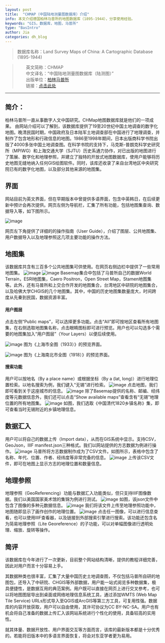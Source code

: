 ```yaml
---
layout: post
title:  "CHMAP（中国陆地测量图数据库）介绍"
info: 本文介绍德国柏林马普所的地图数据库（1895-1944），分享使用经验。
keywords: "GIS，数据库，地图，马普所"
type: "BasIntro"
author: Jia
categories: dh_blog
---
```


> 数据库名称：Land Survey Maps of China: A Cartographic Database (1895-1944)

> 　　英文简称：CHMAP     
> 　　中文译名：“中国陆地测量图数据库（陆测图）”    
> 　　出版单位：[柏林马普所](https://www.mpiwg-berlin.mpg.de/)    
> 　　链接：[点击此处](https://chmap.mpiwg-berlin.mpg.de/)

-------------
## 简介：
柏林马普所一直从事数字人文中国研究。CHMap地图数据库就是他们的一项成果。
由网站介绍可以了解到，该数据库提供了19至20世纪中国土地调查的数字化地图。晚清民国时期，中国政府及日本陆军土地调查部在中国进行了地理调查，并制作了包含地形和行政信息的地图。1986至1998年期间，日本出版商科学书院出版了4000多张中国土地调查图。在科学书院的支持下，马克斯-普朗克科学史研究所（MPIWG）和上海交通大学（SJTU）历史系通力协作，对已出版的地图进行了策展、数字化和地理参照，并建立了独特的开放式地图数据库，使用户能够将历史地图无缝地纳入任何GIS绘图软件。同时，该库还收录了来自台湾地区中央研究院已有的数字化地图，以及部分其他来源的地图集。


## 界面
网站目前为英文界面，但在早期版本中曾提供多语界面，包含中英韩日，在后续更新中预计会再次提供。网页左侧为导航栏，汇集了所有功能，包括地图集查询、数据导入等，如下图所示。

![image](https://raw.githubusercontent.com/DHHD2022/DHHD2022.GitHub.io/main/pics/2022-04-20/daohang.png)

网页左下角提供了详细的的操作指南（User Guide），介绍了图层、公共地图集、用户数据导入以及地理参照这几项主要功能的操作方法。

## 地图集
该数据库共含有三百多个公共地图集可供使用。在网页右侧边栏中提供了一些常用地图集。
![image](https://raw.githubusercontent.com/DHHD2022/DHHD2022.GitHub.io/main/pics/2022-04-20/ditu1.png)
![image](https://raw.githubusercontent.com/DHHD2022/DHHD2022.GitHub.io/main/pics/2022-04-20/ditu2.png)
Basemap集合中包括了马普所自己的数据World Terrain，ESRI地图集，Caero Positron，Open Street Map，Stamen地图集等。此外，还有马普所和上交合作开发的地图集合，台湾地区中研院的地图集合，以及哈佛大学CHGIS的几个地图集。其中，中国的历史地图集数量庞大，时间跨度从先秦到民国，数据资源丰富。

#### 用户图层
点击左侧“Public maps”，可以选择更多功能。点击“All”即可按地区查看所有地图集，在右侧选取地图集名称，点击眼睛图标即可进行预览。用户也可以勾选多个需要的地图集加入“用户图层”（Your Layers）以便后续使用。

![image](https://raw.githubusercontent.com/DHHD2022/DHHD2022.GitHub.io/main/pics/2022-04-20/sh.png)
图为《上海市全图（1933）》的预览界面。

![image](https://raw.githubusercontent.com/DHHD2022/DHHD2022.GitHub.io/main/pics/2022-04-20/sh.png)
图为《上海南北市全图（1918）》的预览界面。

#### 搜索功能
用户可以按地名（By a place name）或根据坐标（By a (lat, long)）进行地理位置检索。以地名搜索为例，我们键入“无锡”进行检索。
![image](https://raw.githubusercontent.com/DHHD2022/DHHD2022.GitHub.io/main/pics/2022-04-20/wuxi.png)
点击地图，我们即可看到关于这座城市的信息。
![image](https://raw.githubusercontent.com/DHHD2022/DHHD2022.GitHub.io/main/pics/2022-04-20/wuxi2.png)
除了Basemap提供的名称、邮编、经纬度等元数据信息外，我们还可以点击“Show available maps”查看含有“无锡”地理位置的所有地图集。
![image](https://raw.githubusercontent.com/DHHD2022/DHHD2022.GitHub.io/main/pics/2022-04-20/wuxi3.png)
如图，我们选取《中国清代1820乡镇名称》集，即可查看当时无锡附近的乡镇地理信息。


## 数据汇入
用户可以将自己的数据上传（Import data），从而在GIS系统中显示。支持CSV，GeoJson，IIIF manifest.json三种格式。我们以网站提供的方志数据为例进行操作。
![image](https://raw.githubusercontent.com/DHHD2022/DHHD2022.GitHub.io/main/pics/2022-04-20/logart1.png)
马普所将方志数据制作成为了CSV文件。如图所示，表格中包含了名称、年代、位置、作者、经纬度等非常完备的信息。
![image](https://raw.githubusercontent.com/DHHD2022/DHHD2022.GitHub.io/main/pics/2022-04-20/logart.png)
上传该CSV文件，即可在地图上显示方志的地理位置和数量信息。

## 地理参照
地理参照（GeoReferencing）功能与数据汇入功能类似，但只支持IIIF图像数据。我们以美国国家美术馆的集锦为例进行测试。
![image](https://raw.githubusercontent.com/DHHD2022/DHHD2022.GitHub.io/main/pics/2022-04-20/iiif.png)
如图，该json文件中包含了图像的多种元数据信息。
![image](https://raw.githubusercontent.com/DHHD2022/DHHD2022.GitHub.io/main/pics/2022-04-20/geo.png)
我们将该文件上传至地理参照功能中，地图随即显示了画作创作的地理位置。
![image](https://raw.githubusercontent.com/DHHD2022/DHHD2022.GitHub.io/main/pics/2022-04-20/geo1.png)
点击任一图像，可以进行信息查看，也可以使用IIIF查看器，以及链接到外部搜索引擎进行搜索。该功能还包含名为简易地理参照（Lite Georeference）的子功能，可以对单幅图像进行透明处理、缩放、旋转等操作。

## 简评
该数据库在今年进行了一次更新，目前整个网站结构清晰，提供的教程详细完善，因此对用户而言十分容易上手。

其数据种类也很丰富，汇集了大量中国历史土地调查图，不仅包括马普所自研的地图包，还导入了中研院、CHGIS等外部数据，用户能一站式阅览多种数据集，极具便捷性，是数据互用的典范案例。用户既可以直接在网页上进行交叉参考，也可以将地图图层导出到桌面或网络地理信息系统工具，通过添加WMTS (Web Map Tile Service) URLs形式导入至QGIS或ArcGIS等第三方工具，可复用性强。数据库的内容开放获取，用户可以自由使用，其许可协议为CC BY-NC-SA。用户也有机会将自己准备的数据上传汇入该网站系统进行个性化的使用，具备较高的实用性。

就其体量、数据开放性、用户界面交互等方面而言，该库的最新版本都是十分优秀的。若能将旧版本中的多语言界面恢复，将会对东亚学者更为易用。
